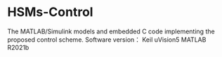 # HSMs-Control
The MATLAB/Simulink models and embedded C code implementing the proposed control scheme.
Software version：
Keil uVision5
MATLAB R2021b
